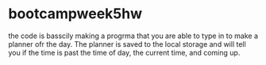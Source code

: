 # bootcampweek5hw
the code is basscily making a progrma that you are able to type in to make a planner ofr the day. The planner is saved to the local storage and will tell you if the time is past the time of day, the current time, and coming up.